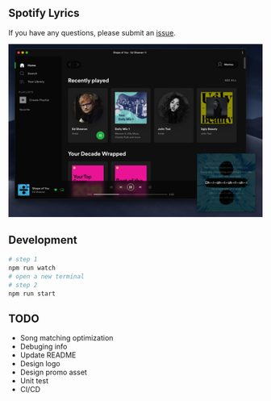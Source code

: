 ## Spotify Lyrics

If you have any questions, please submit an [issue](https://github.com/mantou132/Spotify-Lyrics/issues).

<img src="./screenshot/Screen Shot 2020-01-06 at 23.11.07.png">

## Development

```bash
# step 1
npm run watch
# open a new terminal
# step 2
npm run start
```

## TODO

* Song matching optimization
* Debuging info
* Update README
* Design logo
* Design promo asset
* Unit test
* CI/CD